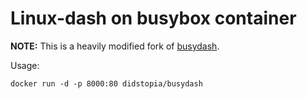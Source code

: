 Linux-dash on busybox container
===

**NOTE:** This is a heavily modified fork of [busydash](https://github.com/galal-hussein/busydash).

Usage:
```
docker run -d -p 8000:80 didstopia/busydash
```

